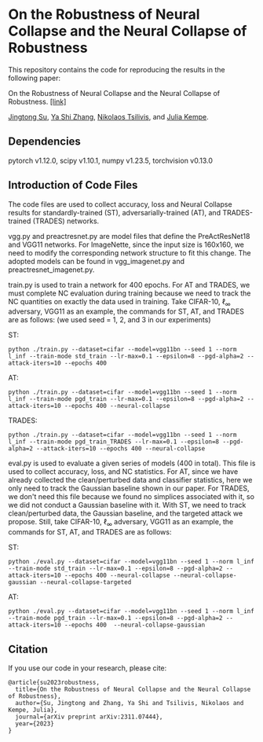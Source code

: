 # On the Robustness of Neural Collapse and the Neural Collapse of Robustness
This repository contains the code for reproducing the results in the following paper:

On the Robustness of Neural Collapse and the Neural Collapse of Robustness. [[link]](https://openreview.net/forum?id=OyXS4ZIqd3)

[Jingtong Su](https://cims.nyu.edu/~js12196/), [Ya Shi Zhang](https://yashizhang.github.io/), [Nikolaos Tsilivis](https://cims.nyu.edu/~nt2231/page.html), and [Julia Kempe](https://cims.nyu.edu/~kempe/).

## Dependencies

pytorch v1.12.0, scipy v1.10.1, numpy v1.23.5, torchvision v0.13.0

## Introduction of Code Files

The code files are used to collect accuracy, loss and Neural Collapse results for standardly-trained (ST), adversarially-trained (AT), and TRADES-trained (TRADES) networks.

vgg.py and preactresnet.py are model files that define the PreActResNet18 and VGG11 networks. For ImageNette, since the input size is 160x160, we need to modify the corresponding network structure to fit this change. The adopted models can be found in vgg_imagenet.py and preactresnet_imagenet.py.

train.py is used to train a network for 400 epochs. For AT and TRADES, we must complete NC evaluation during training because we need to track the NC quantities on exactly the data used in training. Take CIFAR-10, $\ell_\infty$ adversary, VGG11 as an example, the commands for ST, AT, and TRADES are as follows: (we used seed = 1, 2, and 3 in our experiments)

ST:

```
python ./train.py --dataset=cifar --model=vgg11bn --seed 1 --norm l_inf --train-mode std_train --lr-max=0.1 --epsilon=8 --pgd-alpha=2 --attack-iters=10 --epochs 400
```

AT:

```
python ./train.py --dataset=cifar --model=vgg11bn --seed 1 --norm l_inf --train-mode pgd_train --lr-max=0.1 --epsilon=8 --pgd-alpha=2 --attack-iters=10 --epochs 400 --neural-collapse
```

TRADES:

```
python ./train.py --dataset=cifar --model=vgg11bn --seed 1 --norm l_inf --train-mode pgd_train_TRADES --lr-max=0.1 --epsilon=8 --pgd-alpha=2 --attack-iters=10 --epochs 400 --neural-collapse
```

eval.py is used to evaluate a given series of models (400 in total). This file is used to collect accuracy, loss, and NC statistics. For AT, since we have already collected the clean/perturbed data and classifier statistics, here we only need to track the Gaussian baseline shown in our paper. For TRADES, we don't need this file because we found no simplices associated with it, so we did not conduct a Gaussian baseline with it. With ST, we need to track clean/perturbed data, the Gaussian baseline, and the targeted attack we propose. Still, take CIFAR-10, $\ell_\infty$ adversary, VGG11 as an example, the commands for ST, AT, and TRADES are as follows:

ST:
```
python ./eval.py --dataset=cifar --model=vgg11bn --seed 1 --norm l_inf --train-mode std_train --lr-max=0.1 --epsilon=8 --pgd-alpha=2 --attack-iters=10 --epochs 400 --neural-collapse --neural-collapse-gaussian --neural-collapse-targeted
```

AT:
```
python ./eval.py --dataset=cifar --model=vgg11bn --seed 1 --norm l_inf --train-mode pgd_train --lr-max=0.1 --epsilon=8 --pgd-alpha=2 --attack-iters=10 --epochs 400  --neural-collapse-gaussian
```

## Citation
If you use our code in your research, please cite:
~~~
@article{su2023robustness,
  title={On the Robustness of Neural Collapse and the Neural Collapse of Robustness},
  author={Su, Jingtong and Zhang, Ya Shi and Tsilivis, Nikolaos and Kempe, Julia},
  journal={arXiv preprint arXiv:2311.07444},
  year={2023}
}
